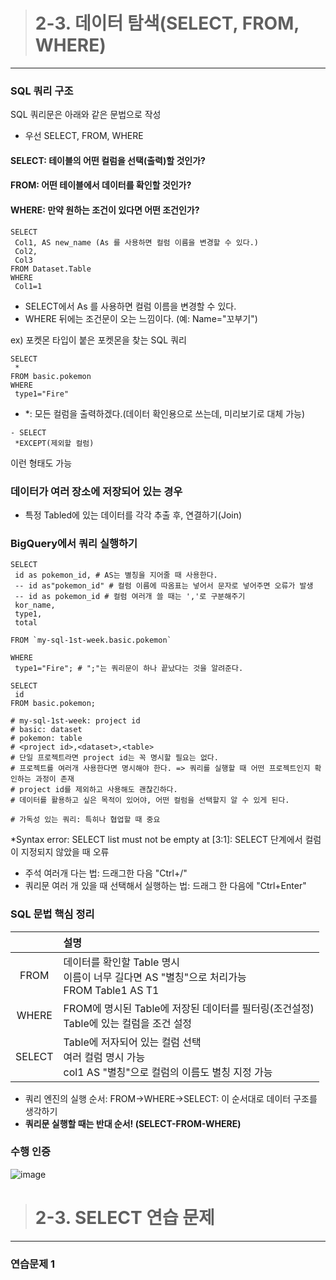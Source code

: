 > # 2-3. 데이터 탐색(SELECT, FROM, WHERE)
---
### SQL 쿼리 구조
SQL 쿼리문은 아래와 같은 문법으로 작성
- 우선 SELECT, FROM, WHERE
#### SELECT: 테이블의 **어떤 컬럼**을 선택(출력)할 것인가?
#### FROM: **어떤 테이블**에서 데이터를 확인할 것인가?
#### WHERE: **만약 원하는 조건**이 있다면 어떤 조건인가?
```
SELECT
 Col1, AS new_name (As 를 사용하면 컬럼 이름을 변경할 수 있다.)
 Col2,
 Col3
FROM Dataset.Table
WHERE
 Col1=1
```
* SELECT에서 As 를 사용하면 컬럼 이름을 변경할 수 있다.
* WHERE 뒤에는 조건문이 오는 느낌이다. (예: Name="꼬부기")

ex) 포켓몬 타입이 붙은 포켓몬을 찾는 SQL 쿼리
```
SELECT
 * 
FROM basic.pokemon
WHERE
 type1="Fire"
```
- *: 모든 컬럼을 출력하겠다.(데이터 확인용으로 쓰는데, 미리보기로 대체 가능)
```   
- SELECT
 *EXCEPT(제외할 컬럼)
```
이런 형태도 가능

### 데이터가 여러 장소에 저장되어 있는 경우
- 특정 Tabled에 있는 데이터를 각각 추출 후, 연결하기(Join)

### BigQuery에서 쿼리 실행하기
```
SELECT
 id as pokemon_id, # AS는 별칭을 지어줄 때 사용한다.
 -- id as"pokemon_id" # 컬럼 이름에 따옴표는 넣어서 문자로 넣어주면 오류가 발생
 -- id as pokemon_id # 컬럼 여러개 쓸 때는 ','로 구분해주기
 kor_name, 
 type1,
 total

FROM `my-sql-1st-week.basic.pokemon`

WHERE
 type1="Fire"; # ";"는 쿼리문이 하나 끝났다는 것을 알려준다.

SELECT
 id
FROM basic.pokemon;

# my-sql-1st-week: project id
# basic: dataset
# pokemon: table
# <project id>,<dataset>,<table>
# 단일 프로젝트라면 project id는 꼭 명시할 필요는 없다.
# 프로젝트를 여러개 사용한다면 명시해야 한다. => 쿼리를 실행할 때 어떤 프로젝트인지 확인하는 과정이 존재
# project id를 제외하고 사용해도 괜찮긴하다.
# 데이터를 활용하고 싶은 목적이 있어야, 어떤 컬럼을 선택할지 알 수 있게 된다.

# 가독성 있는 쿼리: 특히나 협업할 때 중요
```
*Syntax error: SELECT list must not be empty at [3:1]: SELECT 단계에서 컬럼이 지정되지 않았을 때 오류

- 주석 여러개 다는 법: 드래그한 다음 "Ctrl+/"
- 쿼리문 여러 개 있을 때 선택해서 실행하는 법: 드래그 한 다음에 "Ctrl+Enter"

### SQL 문법 핵심 정리
|  | 설명 |
|:---:|:---|
| FROM | 데이터를 확인할 Table 명시 <br> 이름이 너무 길다면 AS "별칭"으로 처리가능 <br> FROM Table1 AS T1|
| WHERE | FROM에 명시된 Table에 저장된 데이터를 필터링(조건설정) <br> Table에 있는 컬럼을 조건 설정|
| SELECT | Table에 저자되어 있는 컬럼 선택 <br> 여러 컬럼 명시 가능 <br> col1 AS "별칭"으로 컬럼의 이름도 별칭 지정 가능 |

- 쿼리 엔진의 실행 순서: FROM->WHERE->SELECT: 이 순서대로 데이터 구조를 생각하기
- **쿼리문 실행할 때는 반대 순서! (SELECT-FROM-WHERE)**

### 수행 인증
![image](https://github.com/user-attachments/assets/8adf09ee-39cd-4cdc-a18a-3c4af87f7cba)



> # 2-3. SELECT 연습 문제
---
### 연습문제 1
